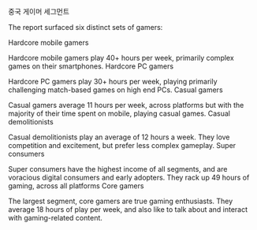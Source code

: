 중국 게이머 세그먼트


The report surfaced six distinct sets of gamers:

Hardcore mobile gamers

Hardcore mobile gamers play 40+ hours per week, primarily complex games on their smartphones.
Hardcore PC gamers

Hardcore PC gamers play 30+ hours per week, playing primarily challenging match-based games on high end PCs.
Casual gamers

Casual gamers average 11 hours per week, across platforms but with the majority of their time spent on mobile, playing casual games.
Casual demolitionists

Casual demolitionists play an average of 12 hours a week. They love competition and excitement, but prefer less complex gameplay.
Super consumers

Super consumers have the highest income of all segments, and are voracious digital consumers and early adopters. They rack up 49 hours of gaming, across all platforms
Core gamers

The largest segment, core gamers are true gaming enthusiasts. They average 18 hours of play per week, and also like to talk about and interact with gaming-related content.